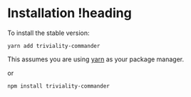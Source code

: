 # Installation !heading

To install the stable version:

```
yarn add triviality-commander
```

This assumes you are using [yarn](https://yarnpkg.com) as your package manager.

or 

```
npm install triviality-commander
```
